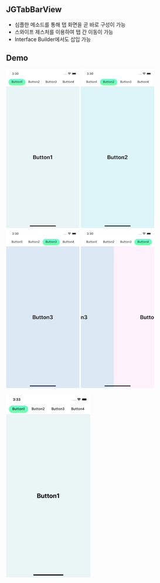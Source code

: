 ## JGTabBarView
 - 심플한 메소드를 통해 탭 화면을 곧 바로 구성이 가능
 - 스와이프 제스처를 이용하여 탭 간 이동이 가능
 - Interface Builder에서도 삽입 가능

## Demo

![1](ScreenSample/1.png)
![2](ScreenSample/2.png)
![3](ScreenSample/3.png)
![4](ScreenSample/4.png)

![5](ScreenSample/jgtab.gif)

